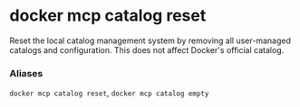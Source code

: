 # docker mcp catalog reset

<!---MARKER_GEN_START-->
Reset the local catalog management system by removing all user-managed catalogs and configuration. This does not affect Docker's official catalog.

### Aliases

`docker mcp catalog reset`, `docker mcp catalog empty`


<!---MARKER_GEN_END-->

